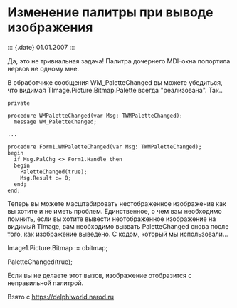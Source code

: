 Изменение палитры при выводе изображения
========================================

::: {.date}
01.01.2007
:::

Да, это не тривиальная задача! Палитра дочернего MDI-окна попортила
нервов не одному мне.

В обработчике сообщения WM\_PaletteChanged вы можете убедиться, что
видимая TImage.Picture.Bitmap.Palette всегда \"реализована\". Так..

    private
     
    procedure WMPaletteChanged(var Msg: TWMPaletteChanged);
      message WM_PaletteChanged;
     
    ...
     
    procedure Form1.WMPaletteChanged(var Msg: TWMPaletteChanged);
    begin
      if Msg.PalChg <> Form1.Handle then
      begin
        PaletteChanged(true);
        Msg.Result := 0;
      end;
    end;

Теперь вы можете масштабировать неотображенное изображение как вы хотите
и не иметь проблем. Единственное, о чем вам необходимо помнить, если вы
хотите вывести неотображенное изображение на видимый TImage, вам
необходимо вызвать PaletteChanged снова после того, как изображение
выведено. С кодом, который мы использовали\...

Image1.Picture.Bitmap := obitmap;

PaletteChanged(true);

Если вы не делаете этот вызов, изображение отобразится с неправильной
палитрой.

Взято с <https://delphiworld.narod.ru>
